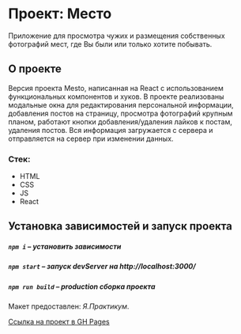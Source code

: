 # Проект: Место

Приложение для просмотра чужих и размещения собственных фотографий мест, где Вы были или только хотите побывать.

## О проекте

Версия проекта Mesto, написанная на React с использованием функциональных компонентов и хуков. В проекте реализованы модальные окна для редактирования персональной информации, добавления постов на страницу, просмотра фотографий крупным планом, работают кнопки добавления/удаления лайков к постам, удаления постов. Вся информация загружается с сервера и отправляется на сервер при изменении данных.

### Стек:
* HTML
* CSS
* JS
* React

## Установка зависимостей и запуск проекта

##### `npm i` – установить зависимости

##### `npm start` – запуск devServer на http://localhost:3000/

##### `npm run build` – production сборка проекта


Макет предоставлен: _Я.Практикум_.

[Ссылка на проект в GH Pages](https://dariy-iva.github.io/mesto-react/)
